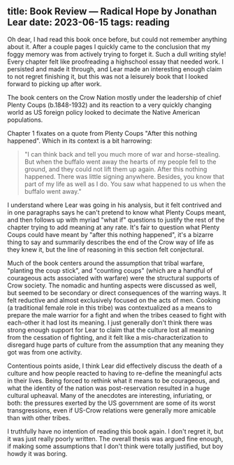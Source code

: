 title: Book Review — Radical Hope by Jonathan Lear
date: 2023-06-15
tags: reading
---

Oh dear, I had read this book once before, but could not remember anything about it. After a couple pages I quickly came to the conclusion that my foggy memory was from actively trying to forget it. Such a dull writing style! Every chapter felt like proofreading a highschool essay that needed work. I persisted and made it through, and Lear made an interesting enough claim to not regret finishing it, but this was not a leisurely book that I looked forward to picking up after work.

The book centers on the Crow Nation mostly under the leadership of chief Plenty Coups (b.1848-1932) and its reaction to a very quickly changing world as US foreign policy looked to decimate the Native American populations. 


Chapter 1 fixates on a quote from Plenty Coups "After this nothing happened". Which in its context is a bit harrowing:
> "I can think back and tell you much more of war and horse-stealing. But when the buffalo went away the hearts of my people fell to the ground, and they could not lift them up again. After this nothing happened. There was little signing anywhere. Besides, you know that part of my life as well as I do. You saw what happened to us when the buffalo went away."
 
I understand where Lear was going in his analysis, but it felt contrived and in one paragraphs says he can't pretend to know what Plenty Coups meant, and then follows up with myriad "what if" questions to justify the rest of the chapter trying to add meaning at any rate. It's fair to question what Plenty Coups could have meant by "after this nothing happened", it's a bizarre thing to say and summarily describes the end of the Crow way of life as they knew it, but the line of reasoning in this section felt conjectural.

Much of the book centers around the assumption that tribal warfare, "planting the coup stick", and "counting coups" (which are a handful of courageous acts associated with warfare) were the structural supports of Crow society. The nomadic and hunting aspects were discussed as well, but seemed to be secondary or direct consequences of the warring ways. It felt reductive and almost exclusively focused on the acts of men. Cooking (a traditional female role in this tribe) was contextualized as a means to prepare the male warrior for a fight and when the tribes ceased to fight with each-other it had lost its meaning. I just generally don't think there was strong enough support for Lear to claim that the culture lost all meaning from the cessation of fighting, and it felt like a mis-characterization to disregard huge parts of culture from the assumption that any meaning they got was from one activity. 

Contentious points aside, I think Lear did effectively discuss the death of a culture and how people reacted to having to re-define the meaningful acts in their lives. Being forced to rethink what it means to be courageous, and what the identity of the nation was post-reservation resulted in a huge cultural upheaval. Many of the anecdotes are interesting, infuriating, or both: the pressures exerted by the US government are some of its worst transgressions, even if US-Crow relations were generally more amicable than with other tribes.

I truthfully have no intention of reading this book again. I don't regret it, but it was just really poorly written. The overall thesis was argued fine enough, if making some assumptions that I don't think were totally justified, but boy howdy it was boring.